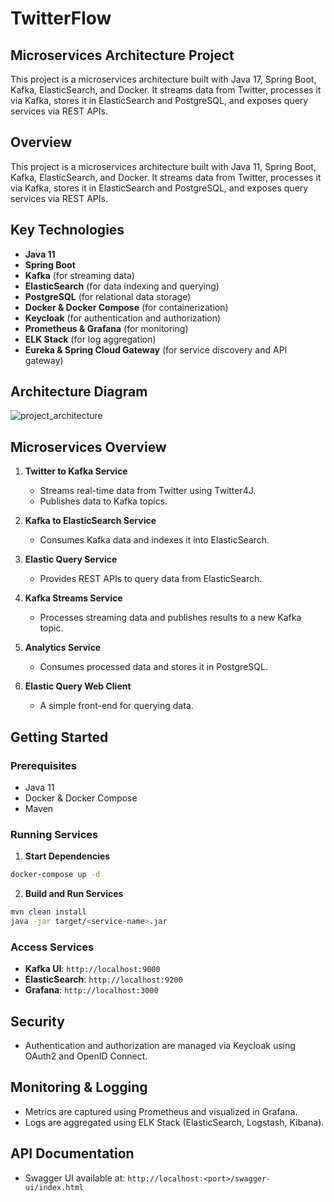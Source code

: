 # TwitterFlow
## Microservices Architecture Project
This project is a microservices architecture built with Java 17, Spring Boot, Kafka, ElasticSearch, and Docker. It streams data from Twitter, processes it via Kafka, stores it in ElasticSearch and PostgreSQL, and exposes query services via REST APIs.



## Overview
This project is a microservices architecture built with Java 11, Spring Boot, Kafka, ElasticSearch, and Docker. It streams data from Twitter, processes it via Kafka, stores it in ElasticSearch and PostgreSQL, and exposes query services via REST APIs.

## Key Technologies
- **Java 11**
- **Spring Boot**
- **Kafka** (for streaming data)
- **ElasticSearch** (for data indexing and querying)
- **PostgreSQL** (for relational data storage)
- **Docker & Docker Compose** (for containerization)
- **Keycloak** (for authentication and authorization)
- **Prometheus & Grafana** (for monitoring)
- **ELK Stack** (for log aggregation)
- **Eureka & Spring Cloud Gateway** (for service discovery and API gateway)

## Architecture Diagram
![project_architecture](https://github.com/user-attachments/assets/100322bd-13f9-4dfa-8069-15e37cb976fb)


## Microservices Overview
1. **Twitter to Kafka Service**
   - Streams real-time data from Twitter using Twitter4J.
   - Publishes data to Kafka topics.

2. **Kafka to ElasticSearch Service**
   - Consumes Kafka data and indexes it into ElasticSearch.

3. **Elastic Query Service**
   - Provides REST APIs to query data from ElasticSearch.

4. **Kafka Streams Service**
   - Processes streaming data and publishes results to a new Kafka topic.

5. **Analytics Service**
   - Consumes processed data and stores it in PostgreSQL.

6. **Elastic Query Web Client**
   - A simple front-end for querying data.

## Getting Started
### Prerequisites
- Java 11
- Docker & Docker Compose
- Maven

### Running Services
1. **Start Dependencies**
```bash
docker-compose up -d
```

2. **Build and Run Services**
```bash
mvn clean install
java -jar target/<service-name>.jar
```

### Access Services
- **Kafka UI**: `http://localhost:9000`
- **ElasticSearch**: `http://localhost:9200`
- **Grafana**: `http://localhost:3000`

## Security
- Authentication and authorization are managed via Keycloak using OAuth2 and OpenID Connect.

## Monitoring & Logging
- Metrics are captured using Prometheus and visualized in Grafana.
- Logs are aggregated using ELK Stack (ElasticSearch, Logstash, Kibana).

## API Documentation
- Swagger UI available at: `http://localhost:<port>/swagger-ui/index.html`
